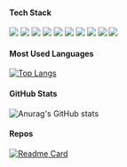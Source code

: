 <!--  <center>
<img width=100% src="https://capsule-render.vercel.app/api?type=waving&animation=twinkling&color=auto&height=300&section=header&text=Developer%20Sieun%20Ju.&fontSize=90"/>
</center> -->

#### Tech Stack   
<img src="https://img.shields.io/badge/-iOS-000000?style=flat&logo=iOS"/> <img src="https://img.shields.io/badge/-Swift-EE3322?style=flat&logo=Swift"/> <img src="https://img.shields.io/badge/-CocoaPods-FA7343?style=flat&logo=CocoaPods"/> <img src="https://img.shields.io/badge/-ReactiveX-B7178C?style=flat&logo=ReactiveX"/> <img src="https://img.shields.io/badge/-Java-007396?style=flat&logo=Java"/> <img src="https://img.shields.io/badge/-Android-d7fce8?style=flat&logo=Android"/> <img src="https://img.shields.io/badge/-HTML5-F7DF1E?style=flat&logo=HTML5"/> <img src="https://img.shields.io/badge/-CSS3-1572B6?style=flat&logo=CSS3"/> <img src="https://img.shields.io/badge/-JavaScript-E34F26?style=flat&logo=JavaScript"/> <img src="https://img.shields.io/badge/-Spring-d1f5ce?style=flat&logo=Spring"/>

<!-- <h3 align="center"> Me </h3>
<p align="center">
<a href="https://sieunju.github.io"><img src="https://img.shields.io/badge/-AbountMe-black?style=flat&logo=GitHub"/></a> 
<a href="https://gitlab.qtzz.synology.me/hmju"><img src="https://img.shields.io/badge/-GitLab-lightgrey?style=flat&logo=Gitlab"/></a> 
<a href="https://jsieun73.tistory.com"><img src="https://img.shields.io/badge/Blog-orange"/></a>
</p> --->
#### Most Used Languages
[![Top Langs](https://github-readme-stats.vercel.app/api/top-langs/?username=allie0147&layout=compact&theme=material-palenight&hide_border=true&hide_title=true)](https://github.com/allie0147/github-readme-stats)   
#### GitHub Stats
![Anurag's GitHub stats](https://github-readme-stats.vercel.app/api?username=allie0147&show_icons=true&theme=material-palenight&count_private=true&hide_border=true&include_all_commits=true&hide_title=true)    
#### Repos
[![Readme Card](https://github-readme-stats.vercel.app/api/pin/?username=allie0147&theme=nord&hide_border=true&repo=allie0147)](https://github.com/allie0147/allie0147)
